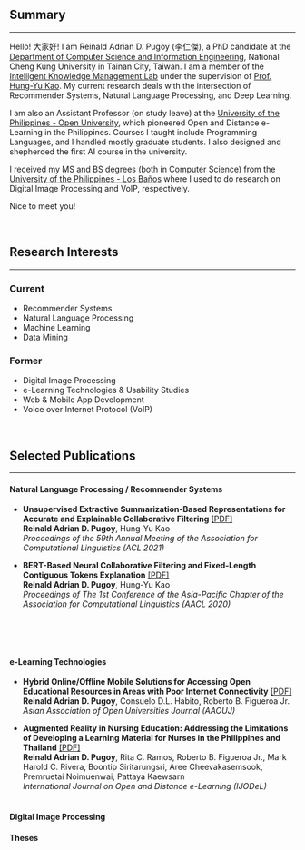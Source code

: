 ## Summary
----
Hello! 大家好! I am Reinald Adrian D. Pugoy (李仁傑), a PhD candidate at the [Department of Computer Science and Information Engineering](https://www.csie.ncku.edu.tw/), National Cheng Kung University in Tainan City, Taiwan. I am a member of the [Intelligent Knowledge Management Lab](https://ikmlab.csie.ncku.edu.tw) under the supervision of [Prof. Hung-Yu Kao](http://myweb.ncku.edu.tw/~hykao/). My current research deals with the intersection of Recommender Systems, Natural Language Processing, and Deep Learning.

I am also an Assistant Professor (on study leave) at the [University of the Philippines - Open University](https://fics.upou.edu.ph), which pioneered Open and Distance e-Learning in the Philippines. Courses I taught include Programming Languages, and I handled mostly graduate students. I also designed and shepherded the first AI course in the university. 

I received my MS and BS degrees (both in Computer Science) from the [University of the Philippines - Los Baños](https://uplb.edu.ph/main/) where I used to do research on Digital Image Processing and VoIP, respectively.

Nice to meet you!

<br />

## Research Interests
----
### Current 

- Recommender Systems
- Natural Language Processing
- Machine Learning
- Data Mining

### Former

- Digital Image Processing
- e-Learning Technologies & Usability Studies
- Web & Mobile App Development
- Voice over Internet Protocol (VoIP)

<br />

## Selected Publications
----

#### Natural Language Processing / Recommender Systems
- **Unsupervised Extractive Summarization-Based Representations for Accurate and Explainable Collaborative Filtering** [[PDF]](#) <br />
**Reinald Adrian D. Pugoy**, Hung-Yu Kao <br />
*Proceedings of the 59th Annual Meeting of the Association for Computational Linguistics (ACL 2021)* <br />

- **BERT-Based Neural Collaborative Filtering and Fixed-Length Contiguous Tokens Explanation** [[PDF]](https://www.aclweb.org/anthology/2020.aacl-main.18/) <br />
**Reinald Adrian D. Pugoy**, Hung-Yu Kao <br />
*Proceedings of The 1st Conference of the Asia-Pacific Chapter of the Association for Computational Linguistics (AACL 2020)* <br /> <br />

<br /><br />

#### e-Learning Technologies
- **Hybrid Online/Offline Mobile Solutions for Accessing Open Educational Resources in Areas with Poor Internet Connectivity** [[PDF]](http://dx.doi.org/10.1108/AAOUJ-09-2016-0030) <br />
**Reinald Adrian D. Pugoy**, Consuelo D.L. Habito, Roberto B. Figueroa Jr. <br />
*Asian Association of Open Universities Journal (AAOUJ)* <br />

- **Augmented Reality in Nursing Education: Addressing the Limitations of Developing a Learning Material for Nurses in the Philippines and Thailand** [[PDF]](https://ijodel.com/wp-content/uploads/2016/08/002_Pugoy_etal.pdf) <br />
**Reinald Adrian D. Pugoy**, Rita C. Ramos, Roberto B. Figueroa Jr., Mark Harold C. Rivera, Boontip Siritarungsri, Aree Cheevakasemsook, Premruetai Noimuenwai, Pattaya Kaewsarn <br />
*International  Journal  on Open and Distance e-Learning (IJODeL)* <br /> <br />


#### Digital Image Processing

#### Theses

